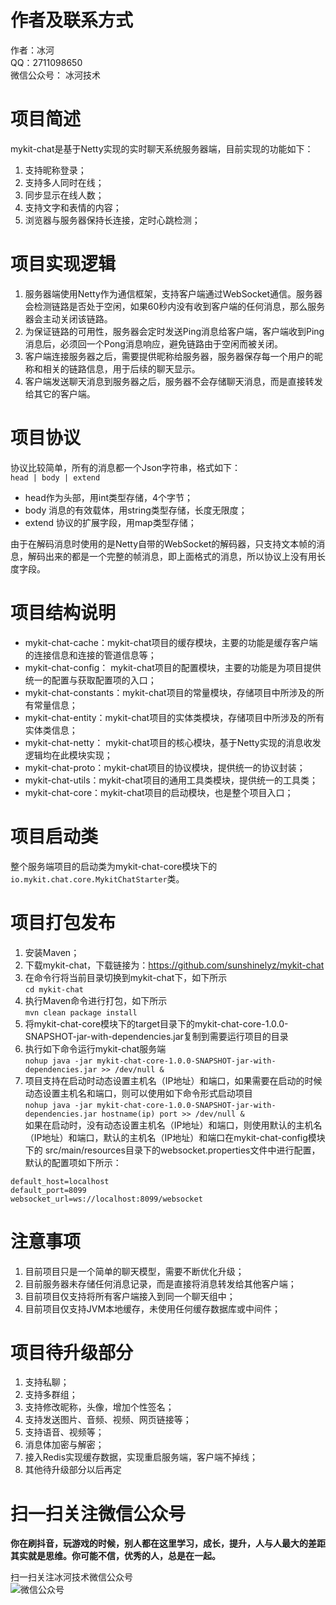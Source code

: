 # 作者及联系方式
作者：冰河  
QQ：2711098650  
微信公众号： 冰河技术

# 项目简述
mykit-chat是基于Netty实现的实时聊天系统服务器端，目前实现的功能如下：  
1. 支持昵称登录；  
2. 支持多人同时在线；  
3. 同步显示在线人数；  
4. 支持文字和表情的内容；  
5. 浏览器与服务器保持长连接，定时心跳检测；  

# 项目实现逻辑
1. 服务器端使用Netty作为通信框架，支持客户端通过WebSocket通信。服务器会检测链路是否处于空闲，如果60秒内没有收到客户端的任何消息，那么服务器会主动关闭该链路。  
2. 为保证链路的可用性，服务器会定时发送Ping消息给客户端，客户端收到Ping消息后，必须回一个Pong消息响应，避免链路由于空闲而被关闭。  
3. 客户端连接服务器之后，需要提供昵称给服务器，服务器保存每一个用户的昵称和相关的链路信息，用于后续的聊天显示。  
4. 客户端发送聊天消息到服务器之后，服务器不会存储聊天消息，而是直接转发给其它的客户端。  

# 项目协议

协议比较简单，所有的消息都一个Json字符串，格式如下：  
`head | body | extend`  

* head作为头部，用int类型存储，4个字节；
* body 消息的有效载体，用string类型存储，长度无限度；
* extend 协议的扩展字段，用map类型存储；
  
由于在解码消息时使用的是Netty自带的WebSocket的解码器，只支持文本帧的消息，解码出来的都是一个完整的帧消息，即上面格式的消息，所以协议上没有用长度字段。

# 项目结构说明
* mykit-chat-cache：mykit-chat项目的缓存模块，主要的功能是缓存客户端的连接信息和连接的管道信息等；
* mykit-chat-config： mykit-chat项目的配置模块，主要的功能是为项目提供统一的配置与获取配置项的入口；
* mykit-chat-constants：mykit-chat项目的常量模块，存储项目中所涉及的所有常量信息；
* mykit-chat-entity：mykit-chat项目的实体类模块，存储项目中所涉及的所有实体类信息；
* mykit-chat-netty： mykit-chat项目的核心模块，基于Netty实现的消息收发逻辑均在此模块实现；
* mykit-chat-proto：mykit-chat项目的协议模块，提供统一的协议封装；
* mykit-chat-utils：mykit-chat项目的通用工具类模块，提供统一的工具类；
* mykit-chat-core：mykit-chat项目的启动模块，也是整个项目入口；

# 项目启动类
整个服务端项目的启动类为mykit-chat-core模块下的```io.mykit.chat.core.MykitChatStarter```类。

# 项目打包发布
1. 安装Maven；  
2. 下载mykit-chat，下载链接为：https://github.com/sunshinelyz/mykit-chat 
3. 在命令行将当前目录切换到mykit-chat下，如下所示  
```cd mykit-chat```  
4. 执行Maven命令进行打包，如下所示  
```mvn clean package install```  
5. 将mykit-chat-core模块下的target目录下的mykit-chat-core-1.0.0-SNAPSHOT-jar-with-dependencies.jar复制到需要运行项目的目录  
6. 执行如下命令运行mykit-chat服务端  
```nohup java -jar mykit-chat-core-1.0.0-SNAPSHOT-jar-with-dependencies.jar >> /dev/null &```  
7. 项目支持在启动时动态设置主机名（IP地址）和端口，如果需要在启动的时候动态设置主机名和端口，则可以使用如下命令形式启动项目  
```nohup java -jar mykit-chat-core-1.0.0-SNAPSHOT-jar-with-dependencies.jar hostname(ip) port >> /dev/null &```  
如果在启动时，没有动态设置主机名（IP地址）和端口，则使用默认的主机名（IP地址）和端口，默认的主机名（IP地址）和端口在mykit-chat-config模块下的
src/main/resources目录下的websocket.properties文件中进行配置，默认的配置项如下所示：  
```
default_host=localhost
default_port=8099
websocket_url=ws://localhost:8099/websocket
```

# 注意事项
1. 目前项目只是一个简单的聊天模型，需要不断优化升级；  
2. 目前服务器未存储任何消息记录，而是直接将消息转发给其他客户端；  
3. 目前项目仅支持将所有客户端接入到同一个聊天组中；  
4. 目前项目仅支持JVM本地缓存，未使用任何缓存数据库或中间件；  

# 项目待升级部分
1. 支持私聊；  
2. 支持多群组；  
3. 支持修改昵称，头像，增加个性签名；  
4. 支持发送图片、音频、视频、网页链接等；  
5. 支持语音、视频等；  
6. 消息体加密与解密；  
7. 接入Redis实现缓存数据，实现重启服务端，客户端不掉线；  
8. 其他待升级部分以后再定

# 扫一扫关注微信公众号

**你在刷抖音，玩游戏的时候，别人都在这里学习，成长，提升，人与人最大的差距其实就是思维。你可能不信，优秀的人，总是在一起。** 
  
扫一扫关注冰河技术微信公众号  
![微信公众号](https://github.com/sunshinelyz/binghe_resources/blob/master/images/subscribe/qrcode_for_gh_0d4482676600_344.jpg)  